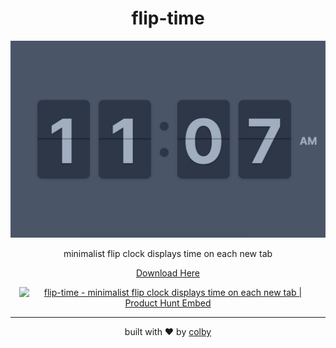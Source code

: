 <div align="center">
  <h1>flip-time</h1>
  <kbd>
    <img src="./assets/img/cover.png" alt="flip-time screenshot" />
  </kbd>

  <p align="center">
    minimalist flip clock displays time on each new tab
  </p>
  
  <a href="https://chrome.google.com/webstore/detail/flip-time/apbapccfgemhlnbckbjjdbkpbkllbbib?hl=en&authuser=0"> Download Here</a>
</div>

<div align="center" style="margin: 1em;">
    <a href="https://www.producthunt.com/posts/flip-time?utm_source=badge-featured&utm_medium=badge&utm_souce=badge-flip-time" target="_blank"><img src="https://api.producthunt.com/widgets/embed-image/v1/featured.svg?post_id=246261&theme=light" alt="flip-time - minimalist flip clock displays time on each new tab | Product Hunt Embed" style="width: 200px; height: 54px;" width="250px" height="54px" /></a>
</div>

---

<div align="center">
    <p>built with ❤️ by <a href="https://colby.sh">colby</a>
</div>

